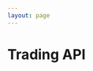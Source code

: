 ```yaml
---
layout: page
---
```


# Trading API

<script setup>
import InteractiveTradingAPI from '../../.vitepress/theme/components/InteractiveTradingAPI.vue'
</script>

<InteractiveTradingAPI />
